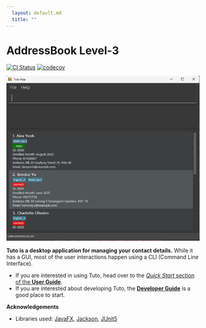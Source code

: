 ```yaml
---
  layout: default.md
  title: ""
---
```


# AddressBook Level-3

[![CI Status](https://github.com/AY2526S1-CS2103T-F10-3/tp/workflows/Java%20CI/badge.svg)](https://github.com/AY2526S1-CS2103T-F10-3/tp/actions)
[![codecov](https://codecov.io/gh/se-edu/addressbook-level3/branch/master/graph/badge.svg)](https://codecov.io/gh/se-edu/addressbook-level3)

![Ui](images/Ui.png)

**Tuto is a desktop application for managing your contact details.** While it has a GUI, most of the user interactions happen using a CLI (Command Line Interface).

* If you are interested in using Tuto, head over to the [_Quick Start_ section of the **User Guide**](UserGuide.html#quick-start).
* If you are interested about developing Tuto, the [**Developer Guide**](DeveloperGuide.html) is a good place to start.


**Acknowledgements**

* Libraries used: [JavaFX](https://openjfx.io/), [Jackson](https://github.com/FasterXML/jackson), [JUnit5](https://github.com/junit-team/junit5)
